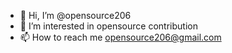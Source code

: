 - 👋 Hi, I’m @opensource206
- 👀 I’m interested in opensource contribution
- 📫 How to reach me opensource206@gmail.com

<!---
opensource206/opensource206 is a ✨ special ✨ repository because its `README.md` (this file) appears on your GitHub profile.
You can click the Preview link to take a look at your changes.
--->
